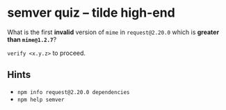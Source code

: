 # semver quiz – tilde high-end

What is the first **invalid** version of `mime` in `request@2.20.0` which
is **greater than `mime@1.2.7`**?

`verify <x.y.z>` to proceed.

## Hints

* `npm info request@2.20.0 dependencies`
* `npm help semver`
